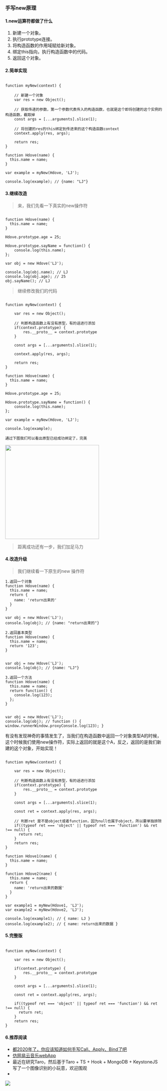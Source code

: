 
### 手写new原理

#### 1.new运算符都做了什么
1. 新建一个对象。
2. 执行prototype连接。
3. 将构造函数的作用域赋给新对象。
4. 绑定this指向，执行构造函数中的代码。
5. 返回这个对象。

#### 2.简单实现

````

function myNew(context) {

    // 新建一个对象
    var res = new Object();
    
    // 获取传递的参数，第一个参数代表传入的构造函数，也就是这个即将创建的这个实例的构造函数，截取掉
    const args = [...arguments].slice(1);
  
    // 将创建的res的this绑定到传进来的这个构造函数context
    context.apply(res, args);
  
    return res;
}

function Hdove(name) {
  this.name = name;
}

var example = myNew(Hdove, 'LJ');

console.log(example); // {name: "LJ"}

````

#### 3.继续改造

> 来，我们先看一下真实的new操作符

````

function Hdove(name) {
  this.name = name;
}

Hdove.prototype.age = 25;

Hdove.prototype.sayName = function() {
    console.log(this.name);
};

var obj = new Hdove('LJ');

console.log(obj.name); // LJ
console.log(obj.age); // 25
obj.sayName(); // LJ

````
> 继续修改我们的代码

````

function myNew(context) {

    var res = new Object();
    
    // 判断构造函数上有没有原型，有的话进行添加
    if(context.prototype) {
        res.__proto__ = context.prototype
    }
    
    const args = [...arguments].slice(1);
  
    context.apply(res, args);
  
    return res;
}

function Hdove(name) {
  this.name = name;
}

Hdove.prototype.age = 25;

Hdove.prototype.sayName = function() {
    console.log(this.name);
};

var example = myNew(Hdove, 'LJ');

console.log(example);

通过下图我们可以看出原型已经成功绑定了，完美

````
<img src="https://user-gold-cdn.xitu.io/2020/1/10/16f8e8bfe7dc0598?w=524&h=242&f=png&s=95258" align=center width=300>

<br />

> 距离成功还有一步，我们加足马力

#### 4.改造升级

> 我们继续看一下原生的new 操作符

````
1.返回一个对象
function Hdove(name) {
  this.name = name;
  return {
    name: 'return出来的'
  }
}

var obj = new Hdove('LJ');  
console.log(obj); // {name: "return出来的"}

2.返回基本类型
function Hdove(name) {
  this.name = name;
  return '123';
}


var obj = new Hdove('LJ');  
console.log(obj); // {name: "LJ"}

3.返回一个方法
function Hdove(name) {
  this.name = name;
  return function() {
    console.log(123);
  };
}


var obj = new Hdove('LJ');  
console.log(obj); // function () { window.runnerWindow.proxyConsole.log(123); }

````
有没有发现神奇的事情发生了，当我们在构造函数中返回一个对象类型A的时候，这个时候我们使用new操作符，实际上返回的就是这个A，反之，返回的是我们新建的这个对象，开始实现！

````

function myNew(context) {

    var res = new Object();
    
    // 判断构造函数上有没有原型，有的话进行添加
    if(context.prototype) {
        res.__proto__ = context.prototype
    }
    
    const args = [...arguments].slice(1);
  
    const ret = context.apply(res, args);
    
    // 判断ret 是不是object或者function，因为null也属于object，所以要单独排除
    if((typeof ret === 'object' || typeof ret === 'function') && ret !== null) {
      return ret;
    }
    return res;
}

function Hdove1(name) {
  this.name = name;
}

function Hdove2(name) {
  this.name = name;
  return {
    name: 'return出来的数据'
  }
}

var example1 = myNew(Hdove1, 'LJ');
var example2 = myNew(Hdove2, 'LJ');

console.log(example1); // { name: LJ }
console.log(example2); // { name: return出来的数据 }

````

#### 5.完整版

````

function myNew(context) {

    var res = new Object();
    
    if(context.prototype) {
        res.__proto__ = context.prototype
    }
    
    const args = [...arguments].slice(1);
  
    const ret = context.apply(res, args);
    
    if((typeof ret === 'object' || typeof ret === 'function') && ret !== null) {
      return ret;
    }
    return res;
}

````

#### 6.推荐阅读

- [都2020年了，你应该知道如何手写Call、Apply、Bind了吧](https://juejin.im/post/5e17f16f5188254d3f73c7df)
- [仿网易云音乐webApp](https://juejin.im/post/5df1dccfe51d45582248d5ec)
- 最近在研究Taro，然后基于Taro + TS + Hook + MongoDB + KeystoneJS 写了一个图像识别的小玩意，欢迎围观
-  
![](https://user-gold-cdn.xitu.io/2020/1/10/16f8eb3591acb917?w=344&h=344&f=jpeg&s=58223)
